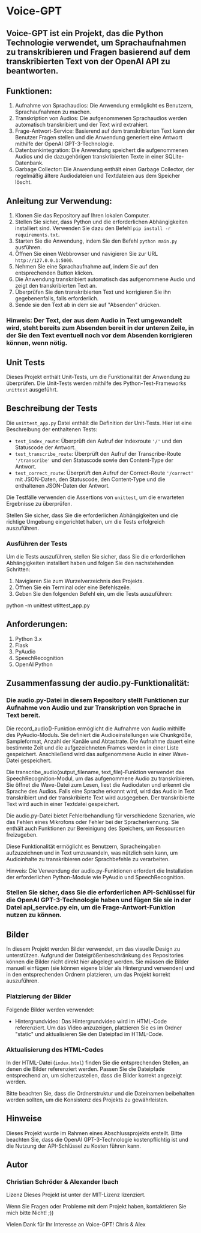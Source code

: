 # Voice-GPT
## Voice-GPT ist ein Projekt, das die Python Technologie verwendet, um Sprachaufnahmen zu transkribieren und Fragen basierend auf dem transkribierten Text von der OpenAI API zu beantworten.

## Funktionen:

1. Aufnahme von Sprachaudios: Die Anwendung ermöglicht es Benutzern, Sprachaufnahmen zu machen.
2. Transkription von Audios: Die aufgenommenen Sprachaudios werden automatisch transkribiert und der Text wird extrahiert.
3. Frage-Antwort-Service: Basierend auf dem transkribierten Text kann der Benutzer Fragen stellen und die Anwendung generiert eine Antwort mithilfe der OpenAI GPT-3-Technologie.
4. Datenbankintegration: Die Anwendung speichert die aufgenommenen Audios und die dazugehörigen transkribierten Texte in einer SQLite-Datenbank.
5. Garbage Collector: Die Anwendung enthält einen Garbage Collector, der regelmäßig ältere Audiodateien und Textdateien aus dem Speicher löscht.

## Anleitung zur Verwendung:

1. Klonen Sie das Repository auf Ihren lokalen Computer.
2. Stellen Sie sicher, dass Python und die erforderlichen Abhängigkeiten installiert sind. Verwenden Sie dazu den Befehl `pip install -r requirements.txt`.
3. Starten Sie die Anwendung, indem Sie den Befehl `python main.py` ausführen.
4. Öffnen Sie einen Webbrowser und navigieren Sie zur URL `http://127.0.0.1:5000`.
5. Nehmen Sie eine Sprachaufnahme auf, indem Sie auf den entsprechenden Button klicken.
6. Die Anwendung transkribiert automatisch das aufgenommene Audio und zeigt den transkribierten Text an.
7. Überprüfen Sie den transkribierten Text und korrigieren Sie ihn gegebenenfalls, falls erforderlich.
8. Sende sie den Text ab in dem sie auf "Absenden" drücken.
### Hinweis: Der Text, der aus dem Audio in Text umgewandelt wird, steht bereits zum Absenden bereit in der unteren Zeile, in der Sie den Text eventuell noch vor dem Absenden korrigieren können, wenn nötig.


## Unit Tests

Dieses Projekt enthält Unit-Tests, um die Funktionalität der Anwendung zu überprüfen. Die Unit-Tests werden mithilfe des Python-Test-Frameworks `unittest` ausgeführt.

## Beschreibung der Tests

Die `unittest_app.py` Datei enthält die Definition der Unit-Tests. Hier ist eine Beschreibung der enthaltenen Tests:

- `test_index_route`: Überprüft den Aufruf der Indexroute `'/'` und den Statuscode der Antwort.
- `test_transcribe_route`: Überprüft den Aufruf der Transcribe-Route `'/transcribe'` und den Statuscode sowie den Content-Type der Antwort.
- `test_correct_route`: Überprüft den Aufruf der Correct-Route `'/correct'` mit JSON-Daten, den Statuscode, den Content-Type und die enthaltenen JSON-Daten der Antwort.

Die Testfälle verwenden die Assertions von `unittest`, um die erwarteten Ergebnisse zu überprüfen.

Stellen Sie sicher, dass Sie die erforderlichen Abhängigkeiten und die richtige Umgebung eingerichtet haben, um die Tests erfolgreich auszuführen.


### Ausführen der Tests

Um die Tests auszuführen, stellen Sie sicher, dass Sie die erforderlichen Abhängigkeiten installiert haben und folgen Sie den nachstehenden Schritten:

1. Navigieren Sie zum Wurzelverzeichnis des Projekts.
2. Öffnen Sie ein Terminal oder eine Befehlszeile.
3. Geben Sie den folgenden Befehl ein, um die Tests auszuführen:

python -m unittest utittest_app.py

## Anforderungen:

1. Python 3.x
2. Flask
3. PyAudio
4. SpeechRecognition
5. OpenAI Python

## Zusammenfassung der audio.py-Funktionalität:

### Die audio.py-Datei in diesem Repository stellt Funktionen zur Aufnahme von Audio und zur Transkription von Sprache in Text bereit.

Die record_audio()-Funktion ermöglicht die Aufnahme von Audio mithilfe des PyAudio-Moduls. Sie definiert die Audioeinstellungen wie Chunkgröße, Sampleformat, Anzahl der Kanäle und Abtastrate. Die Aufnahme dauert eine bestimmte Zeit und die aufgezeichneten Frames werden in einer Liste gespeichert. Anschließend wird das aufgenommene Audio in einer Wave-Datei gespeichert.

Die transcribe_audio(output_filename, text_file)-Funktion verwendet das SpeechRecognition-Modul, um das aufgenommene Audio zu transkribieren. Sie öffnet die Wave-Datei zum Lesen, liest die Audiodaten und erkennt die Sprache des Audios. Falls eine Sprache erkannt wird, wird das Audio in Text transkribiert und der transkribierte Text wird ausgegeben. Der transkribierte Text wird auch in einer Textdatei gespeichert.

Die audio.py-Datei bietet Fehlerbehandlung für verschiedene Szenarien, wie das Fehlen eines Mikrofons oder Fehler bei der Spracherkennung. Sie enthält auch Funktionen zur Bereinigung des Speichers, um Ressourcen freizugeben.

Diese Funktionalität ermöglicht es Benutzern, Spracheingaben aufzuzeichnen und in Text umzuwandeln, was nützlich sein kann, um Audioinhalte zu transkribieren oder Sprachbefehle zu verarbeiten.

Hinweis: Die Verwendung der audio.py-Funktionen erfordert die Installation der erforderlichen Python-Module wie PyAudio und SpeechRecognition.
   
### Stellen Sie sicher, dass Sie die erforderlichen API-Schlüssel für die OpenAI GPT-3-Technologie haben und fügen Sie sie in der Datei api_service.py ein, um die Frage-Antwort-Funktion nutzen zu können.

## Bilder

In diesem Projekt werden Bilder verwendet, um das visuelle Design zu unterstützen. Aufgrund der Dateigrößenbeschränkung des Repositories können die Bilder nicht direkt hier abgelegt werden. Sie müssen die Bilder manuell einfügen (sie können eigene bilder als Hintergrund verwenden) und in den entsprechenden Ordnern platzieren, um das Projekt korrekt auszuführen.

### Platzierung der Bilder

Folgende Bilder werden verwendet:

- Hintergrundvideo: Das Hintergrundvideo wird im HTML-Code referenziert. Um das Video anzuzeigen, platzieren Sie es im Ordner "static" und aktualisieren Sie den Dateipfad im HTML-Code.

### Aktualisierung des HTML-Codes

In der HTML-Datei (`index.html`) finden Sie die entsprechenden Stellen, an denen die Bilder referenziert werden. Passen Sie die Dateipfade entsprechend an, um sicherzustellen, dass die Bilder korrekt angezeigt werden.

Bitte beachten Sie, dass die Ordnerstruktur und die Dateinamen beibehalten werden sollten, um die Konsistenz des Projekts zu gewährleisten.


## Hinweise
Dieses Projekt wurde im Rahmen eines Abschlussprojekts erstellt. Bitte beachten Sie, dass die OpenAI GPT-3-Technologie kostenpflichtig ist und die Nutzung der API-Schlüssel zu Kosten führen kann.

## Autor
### Christian Schröder & Alexander Ibach

Lizenz
Dieses Projekt ist unter der MIT-Lizenz lizenziert.

Wenn Sie Fragen oder Probleme mit dem Projekt haben, kontaktieren Sie mich bitte Nicht! ;))

Vielen Dank für Ihr Interesse an Voice-GPT!
Chris & Alex
